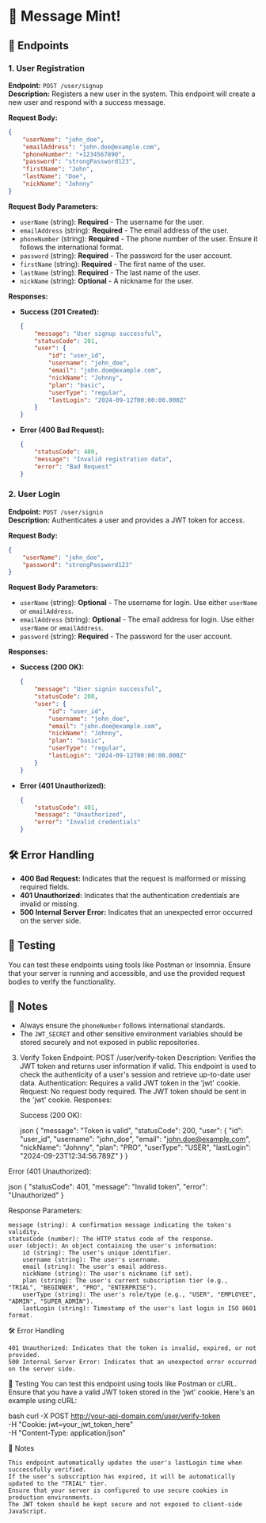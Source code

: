 # 🍃 Message Mint!

## 🚀 **Endpoints**

### 1. **User Registration**

**Endpoint:** `POST /user/signup`  
**Description:** Registers a new user in the system. This endpoint will create a new user and respond with a success message. 

**Request Body:**

```json
{
    "userName": "john_doe",
    "emailAddress": "john.doe@example.com",
    "phoneNumber": "+1234567890",
    "password": "strongPassword123",
    "firstName": "John",
    "lastName": "Doe",
    "nickName": "Johnny"
}
```

**Request Body Parameters:**
- `userName` (string): **Required** - The username for the user.
- `emailAddress` (string): **Required** - The email address of the user.
- `phoneNumber` (string): **Required** - The phone number of the user. Ensure it follows the international format.
- `password` (string): **Required** - The password for the user account.
- `firstName` (string): **Required** - The first name of the user.
- `lastName` (string): **Required** - The last name of the user.
- `nickName` (string): **Optional** - A nickname for the user.

**Responses:**

- **Success (201 Created):**
    ```json
    {
        "message": "User signup successful",
        "statusCode": 201,
        "user": {
            "id": "user_id",
            "username": "john_doe",
            "email": "john.doe@example.com",
            "nickName": "Johnny",
            "plan": "basic",
            "userType": "regular",
            "lastLogin": "2024-09-12T00:00:00.000Z"
        }
    }
    ```

- **Error (400 Bad Request):**
    ```json
    {
        "statusCode": 400,
        "message": "Invalid registration data",
        "error": "Bad Request"
    }
    ```

### 2. **User Login**

**Endpoint:** `POST /user/signin`  
**Description:** Authenticates a user and provides a JWT token for access. 

**Request Body:**

```json
{
    "userName": "john_doe",
    "password": "strongPassword123"
}
```

**Request Body Parameters:**
- `userName` (string): **Optional** - The username for login. Use either `userName` or `emailAddress`.
- `emailAddress` (string): **Optional** - The email address for login. Use either `userName` or `emailAddress`.
- `password` (string): **Required** - The password for the user account.

**Responses:**

- **Success (200 OK):**
    ```json
    {
        "message": "User signin successful",
        "statusCode": 200,
        "user": {
            "id": "user_id",
            "username": "john_doe",
            "email": "john.doe@example.com",
            "nickName": "Johnny",
            "plan": "basic",
            "userType": "regular",
            "lastLogin": "2024-09-12T00:00:00.000Z"
        }
    }
    ```

- **Error (401 Unauthorized):**
    ```json
    {
        "statusCode": 401,
        "message": "Unauthorized",
        "error": "Invalid credentials"
    }
    ```

## 🛠️ **Error Handling**

- **400 Bad Request:** Indicates that the request is malformed or missing required fields.
- **401 Unauthorized:** Indicates that the authentication credentials are invalid or missing.
- **500 Internal Server Error:** Indicates that an unexpected error occurred on the server side.

## 🧪 **Testing**

You can test these endpoints using tools like Postman or Insomnia. Ensure that your server is running and accessible, and use the provided request bodies to verify the functionality.

## 📌 **Notes**

- Always ensure the `phoneNumber` follows international standards.
- The `JWT_SECRET` and other sensitive environment variables should be stored securely and not exposed in public repositories.


3. Verify Token
Endpoint: POST /user/verify-token
Description: Verifies the JWT token and returns user information if valid. This endpoint is used to check the authenticity of a user's session and retrieve up-to-date user data. Authentication: Requires a valid JWT token in the 'jwt' cookie. Request: No request body required. The JWT token should be sent in the 'jwt' cookie. Responses:

    Success (200 OK):

    json
    {
        "message": "Token is valid",
        "statusCode": 200,
        "user": {
            "id": "user_id",
            "username": "john_doe",
            "email": "john.doe@example.com",
            "nickName": "Johnny",
            "plan": "PRO",
            "userType": "USER",
            "lastLogin": "2024-09-23T12:34:56.789Z"
        }
    }

Error (401 Unauthorized):

json
{
    "statusCode": 401,
    "message": "Invalid token",
    "error": "Unauthorized"
}

Response Parameters:

    message (string): A confirmation message indicating the token's validity.
    statusCode (number): The HTTP status code of the response.
    user (object): An object containing the user's information:
        id (string): The user's unique identifier.
        username (string): The user's username.
        email (string): The user's email address.
        nickName (string): The user's nickname (if set).
        plan (string): The user's current subscription tier (e.g., "TRIAL", "BEGINNER", "PRO", "ENTERPRISE").
        userType (string): The user's role/type (e.g., "USER", "EMPLOYEE", "ADMIN", "SUPER_ADMIN").
        lastLogin (string): Timestamp of the user's last login in ISO 8601 format.

🛠️ Error Handling

    401 Unauthorized: Indicates that the token is invalid, expired, or not provided.
    500 Internal Server Error: Indicates that an unexpected error occurred on the server side.

🧪 Testing
You can test this endpoint using tools like Postman or cURL. Ensure that you have a valid JWT token stored in the 'jwt' cookie. Here's an example using cURL:

bash
curl -X POST http://your-api-domain.com/user/verify-token \
     -H "Cookie: jwt=your_jwt_token_here" \
     -H "Content-Type: application/json"

📌 Notes

    This endpoint automatically updates the user's lastLogin time when successfully verified.
    If the user's subscription has expired, it will be automatically updated to the "TRIAL" tier.
    Ensure that your server is configured to use secure cookies in production environments.
    The JWT token should be kept secure and not exposed to client-side JavaScript.
